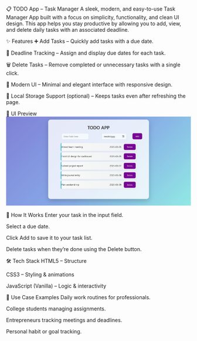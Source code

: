 📋 TODO App – Task Manager
A sleek, modern, and easy-to-use Task Manager App built with a focus on simplicity, functionality, and clean UI design. This app helps you stay productive by allowing you to add, view, and delete daily tasks with an associated deadline.

✨ Features
➕ Add Tasks – Quickly add tasks with a due date.

📅 Deadline Tracking – Assign and display due dates for each task.

🗑 Delete Tasks – Remove completed or unnecessary tasks with a single click.

🎨 Modern UI – Minimal and elegant interface with responsive design.

💾 Local Storage Support (optional) – Keeps tasks even after refreshing the page.

📸 UI Preview
![TODO App – Task Manager UI](https://github.com/005kaushikmishra/Task-Manager/blob/49127a30e7d4250be6fc9385b10ba2a64a5ba641/Jeera4.JPG)

🚀 How It Works
Enter your task in the input field.

Select a due date.

Click Add to save it to your task list.

Delete tasks when they’re done using the Delete button.

🛠 Tech Stack
HTML5 – Structure

CSS3 – Styling & animations

JavaScript (Vanilla) – Logic & interactivity

📌 Use Case Examples
Daily work routines for professionals.

College students managing assignments.

Entrepreneurs tracking meetings and deadlines.

Personal habit or goal tracking.


